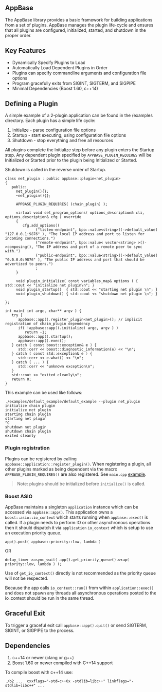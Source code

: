 AppBase
--------------

The AppBase library provides a basic framework for building applications from
a set of plugins. AppBase manages the plugin life-cycle and ensures that all
plugins are configured, initialized, started, and shutdown in the proper order.

## Key Features

- Dynamically Specify Plugins to Load
- Automatically Load Dependent Plugins in Order
- Plugins can specify commandline arguments and configuration file options
- Program gracefully exits from SIGINT, SIGTERM, and SIGPIPE
- Minimal Dependencies (Boost 1.60, c++14)

## Defining a Plugin

A simple example of a 2-plugin application can be found in the /examples directory. Each plugin has
a simple life cycle:

1. Initialize - parse configuration file options
2. Startup - start executing, using configuration file options
3. Shutdown - stop everything and free all resources

All plugins complete the Initialize step before any plugin enters the Startup step. Any dependent plugin specified
by `APPBASE_PLUGIN_REQUIRES` will be Initialized or Started prior to the plugin being Initialized or Started. 

Shutdown is called in the reverse order of Startup. 

```
class net_plugin : public appbase::plugin<net_plugin>
{
   public:
     net_plugin(){};
     ~net_plugin(){};

     APPBASE_PLUGIN_REQUIRES( (chain_plugin) );

     virtual void set_program_options( options_description& cli, options_description& cfg ) override
     {
        cfg.add_options()
              ("listen-endpoint", bpo::value<string>()->default_value( "127.0.0.1:9876" ), "The local IP address and port to listen for incoming connections.")
              ("remote-endpoint", bpo::value< vector<string> >()->composing(), "The IP address and port of a remote peer to sync with.")
              ("public-endpoint", bpo::value<string>()->default_value( "0.0.0.0:9876" ), "The public IP address and port that should be advertized to peers.")
              ;
     }

     void plugin_initialize( const variables_map& options ) { std::cout << "initialize net plugin\n"; }
     void plugin_startup()  { std::cout << "starting net plugin \n"; }
     void plugin_shutdown() { std::cout << "shutdown net plugin \n"; }

};

int main( int argc, char** argv ) {
   try {
      appbase::app().register_plugin<net_plugin>(); // implicit registration of chain_plugin dependency
      if( !appbase::app().initialize( argc, argv ) )
         return -1;
      appbase::app().startup();
      appbase::app().exec();
   } catch ( const boost::exception& e ) {
      std::cerr << boost::diagnostic_information(e) << "\n";
   } catch ( const std::exception& e ) {
      std::cerr << e.what() << "\n";
   } catch ( ... ) {
      std::cerr << "unknown exception\n";
   }
   std::cout << "exited cleanly\n";
   return 0;
}
```

This example can be used like follows:

```
./examples/default_example/default_example --plugin net_plugin
initialize chain plugin
initialize net plugin
starting chain plugin
starting net plugin
^C
shutdown net plugin
shutdown chain plugin
exited cleanly
```


### Plugin registration

Plugins can be registered by calling `appbase::application::register_plugin()`. When registering a plugin, all other plugins marked as being dependent via the macro `APPBASE_PLUGIN_REQUIRES()` are also registered. See `main.cpp` [example](https://github.com/AntelopeIO/appbase/blob/main/examples/main.cpp).

> Note: plugins should be initialized before `initialize()` is called.

### Boost ASIO 

AppBase maintains a singleton `application` instance which can be accessed via `appbase::app()`.  This 
application owns a `boost::asio::io_context` which starts running when `appbase::exec()` is called. If 
a plugin needs to perform IO or other asynchronous operations then it should dispatch it via `application`
`io_context` which is setup to use an execution priority queue.
```
app().post( appbase::priority::low, lambda )
```
OR
```
delay_timer->async_wait( app().get_priority_queue().wrap( priority::low, lambda ) );
```
Use of `get_io_context()` directly is not recommended as the priority queue will not be respected. 

Because the app calls `io_context::run()` from within `application::exec()` and does not spawn any threads
all asynchronous operations posted to the io_context should be run in the same thread.  

## Graceful Exit 

To trigger a graceful exit call `appbase::app().quit()` or send SIGTERM, SIGINT, or SIGPIPE to the process.

## Dependencies 

1. c++14 or newer  (clang or g++)
2. Boost 1.60 or newer compiled with C++14 support

To compile boost with c++14 use:

```
./b2 ...  cxxflags="-std=c++0x -stdlib=libc++" linkflags="-stdlib=libc++" ...
```

